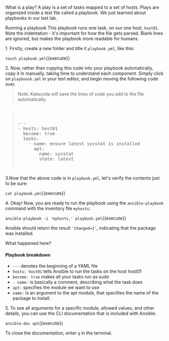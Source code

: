 
What is a play?
A play is a set of tasks mapped to a set of hosts. Plays are organized inside a text file called a playbook. We just learned about playbooks in our last lab.

Running a playbook
This playbook runs one task, on our one host, `host01`. Note the indentation - it's important for how the file gets parsed. Blank lines are ignored, but makes the playbook more readable for humans.

1\. Firstly, create a new folder and title it `playbook.yml`, like this:

`touch playbook.yml`{{execute}}

2\. Now, rather than copying this code into your playbook automatically, copy it in manually, taking time to understand each component. Simply click on `playboook.yml` in your text editor, and begin moving the following code over.

>Note: Katacoda will save the lines of code you add to the file automatically.

<pre class="file" data-filename="playbook.yml"><blockquote>

---
- hosts: host01
  become: true
  tasks:
    - name: ensure latest sysstat is installed
      apt:
        name: sysstat
        state: latest

</blockquote></pre>

3\.Now that the above code is in `playbook.yml`, let's verify the contents just to be sure:

`cat playbook.yml`{{execute}}

4\. Okay! Now, you are ready to run the playbook using the `ansible-playbook` command with the inventory file `myhosts`:

`ansible-playbook -i 'myhosts,' playbook.yml`{{execute}}

Ansible should return the result `'Changed=1'`, indicating that the package was installed.

What happened here?

#### Playbook breakdown
- `---` denotes the beginning of a YAML file
- `hosts: host01` tells Ansible to run the tasks on the host host01
- `become: true` makes all your tasks run as sudo
- `- name:` is basically a comment, describing what the task does
- `apt:` specifies the module we want to use
- `name:` is an argument to the apt module, that specifies the name of the package to install.

5\. To see all arguments for a specific module, allowed values, and other details, you can use the CLI documentation that is included with Ansible:

`ansible-doc apt`{{execute}}

To close the documentation, enter `q` in the terminal.
